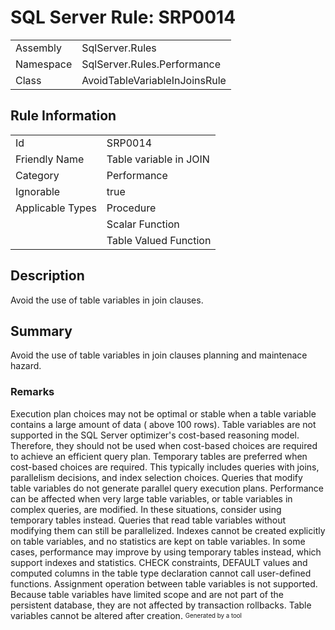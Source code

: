 ﻿# SQL Server Rule: SRP0014
  
|    |    |
|----|----|
| Assembly | SqlServer.Rules |
| Namespace | SqlServer.Rules.Performance |
| Class | AvoidTableVariableInJoinsRule |
  
## Rule Information
  
|    |    |
|----|----|
| Id | SRP0014 |
| Friendly Name | Table variable in JOIN |
| Category | Performance |
| Ignorable | true |
| Applicable Types | Procedure  |
|   | Scalar Function |
|   | Table Valued Function |
  
## Description
  
Avoid the use of table variables in join clauses.
  
## Summary
  
Avoid the use of table variables in join clauses planning and maintenace hazard.
  
### Remarks
  
  <list type="bullet">
    <item> Execution plan choices may not be optimal or stable when a table variable contains a
      large amount of data ( above 100 rows).</item>
    <item> 
      Table variables are not supported in the SQL Server optimizer's cost-based reasoning
      model. Therefore, they should not be used when cost-based choices are required to 
      achieve an efficient query plan. Temporary tables are preferred when cost-based 
      choices are required. This typically includes queries with joins, parallelism 
      decisions, and index selection choices. </item>
    <item> Queries that modify table variables do not generate parallel query execution
      plans. Performance can be affected when very large table variables, or table variables
      in complex queries, are modified. In these situations, consider using temporary tables
      instead. Queries that read table variables without modifying them can still be
      parallelized.</item>
    <item> Indexes cannot be created explicitly on table variables, and no statistics are
      kept on table variables. In some cases, performance may improve by using temporary
      tables instead, which support indexes and statistics.</item>
    <item> CHECK constraints, DEFAULT values and computed columns in the table type
      declaration cannot call user-defined functions.</item>
    <item> Assignment operation between table variables is not supported.</item>
    <item> Because table variables have limited scope and are not part of the persistent
      database, they are not affected by transaction rollbacks.</item>
    <item> Table variables cannot be altered after creation.</item>
  </list>  
<sub><sup>Generated by a tool</sup></sub>

